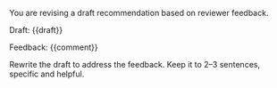 You are revising a draft recommendation based on reviewer feedback.

Draft:
{{draft}}

Feedback:
{{comment}}

Rewrite the draft to address the feedback. Keep it to 2–3 sentences, specific and helpful.

